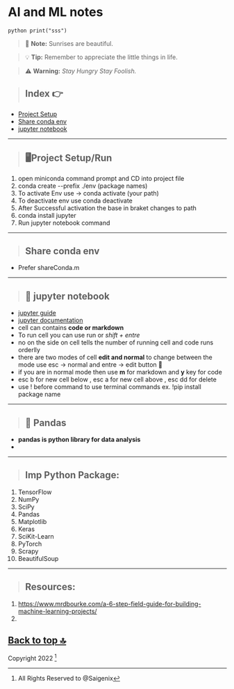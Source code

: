 # AI and ML notes

 `python
 print("sss")`

> :memo: **Note:** Sunrises are beautiful.

> :bulb: **Tip:** Remember to appreciate the little things in life.

> :warning: **Warning:** *Stay Hungry Stay Foolish.*


> ## Index 👉

- [Project Setup](#🖥️Project-Setup/Run)
- [Share conda env](#Share-conda-env) 
- [jupyter notebook](#📒-jupyter-notebook)





---

> ## 🖥️Project Setup/Run

1. open miniconda command prompt and  CD into project file
2. conda create --prefix ./env (package names)
3. To activate Env use -> conda activate (your path)
4. To deactivate env use conda deactivate
5. After Successful activation the base in braket changes to path
6. conda install jupyter 
7. Run jupyter notebook command

---

> ## Share conda env
- Prefer shareConda.m

--- 

> ## 📒 jupyter notebook 

- [jupyter guide](https://www.dataquest.io/blog/jupyter-notebook-tutorial/)
- [jupyter documentation](https://jupyter-notebook.readthedocs.io/en/stable/)
- cell can contains **code or markdown**
- To run cell you can use run or *shift + entre*
- no on the side on cell tells the number of running cell and code runs orderlly 
- there are two modes of cell **edit and normal** to change between the mode use esc -> normal and entre -> edit button 🔘 
- if you are in normal mode then use **m** for markdown and **y** key for code 
- esc b for new cell below , esc a for new cell above , esc dd for delete
- use ! before command to use terminal commands ex. !pip install package name



---
> ## 🐼 Pandas 

- **pandas is python library for data analysis**
- 


---

> ## Imp Python Package:

1. TensorFlow
2. NumPy
3. SciPy 
4. Pandas
5. Matplotlib 
6. Keras
7. SciKit-Learn
8. PyTorch
9. Scrapy
10. BeautifulSoup

---

> ## Resources:

1. <https://www.mrdbourke.com/a-6-step-field-guide-for-building-machine-learning-projects/>
2. 


[Back to top 🔝](#) 
---

Copyright 2022 [^1]
[^1]: All Rights Reserved to @Saigenix
